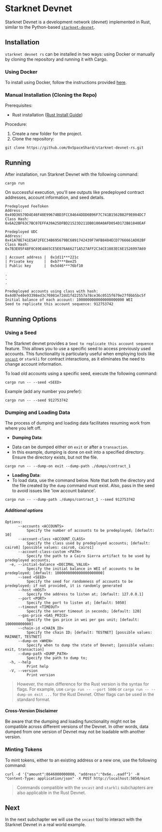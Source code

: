 # Starknet Devnet

Starknet Devnet is a development network (devnet) implemented in Rust, similar to the Python-based [`starknet-devnet`](https://0xspaceshard.github.io/starknet-devnet/docs/intro).

## Installation

`starknet devnet rs` can be installed in two ways: using Docker or manually by cloning the repository and running it with Cargo.

### Using Docker

To install using Docker, follow the instructions provided [here](https://github.com/0xSpaceShard/starknet-devnet-rs#readme).

### Manual Installation (Cloning the Repo)

Prerequisites:

- Rust installation ([Rust Install Guide](https://www.rust-lang.org/tools/install))

Procedure:

1. Create a new folder for the project.
2. Clone the repository:

```shell
git clone https://github.com/0xSpaceShard/starknet-devnet-rs.git
```

## Running

After installation, run Starknet Devnet with the following command:

```shell
cargo run
```

On successful execution, you'll see outputs like predeployed contract addresses, account information, and seed details.

```shell
Predeployed FeeToken
Address: 0x49D36570D4E46F48E99674BD3FCC84644DDD6B96F7C741B1562B82F9E004DC7
Class Hash: 0x6A22BF63C7BC07EFFA39A25DFBD21523D211DB0100A0AFD054D172B81840EAF

Predeployed UDC
Address: 0x41A78E741E5AF2FEC34B695679BC6891742439F7AFB8484ECD7766661AD02BF
Class Hash: 0x7B3E05F48F0C69E4A65CE5E076A66271A527AFF2C34CE1083EC6E1526997A69

| Account address |  0x1d11***221c
| Private key     |  0xb7***8ee25
| Public key      |  0x5d46***76bf10

.
.
.

Predeployed accounts using class with hash: 0x4d07e40e93398ed3c76981e72dd1fd22557a78ce36c0515f679e27f0bb5bc5f
Initial balance of each account: 1000000000000000000000 WEI
Seed to replicate this account sequence: 912753742
```

## Running Options

### Using a Seed

The Starknet devnet provides a `Seed to replicate this account sequence` feature. This allows you to use a specific seed to access previously used accounts. This functionality is particularly useful when employing tools like [`sncast`](https://book.starknet.io/ch02-12-foundry-cast.html) or `starkli` for contract interactions, as it eliminates the need to change account information.

To load old accounts using a specific seed, execute the following command:

```shell
cargo run -- --seed <SEED>
```

Example (add any number you prefer):

```shell
cargo run -- --seed 912753742
```

### Dumping and Loading Data

The process of dumping and loading data facilitates resuming work from where you left off.

- **Dumping Data**:

* Data can be dumped either on `exit` or after a `transaction`.
* In this example, dumping is done on exit into a specified directory. Ensure the directory exists, but not the file.

```shell
cargo run -- --dump-on exit --dump-path ./dumps/contract_1
```

- **Loading Data**:
- To load data, use the command below. Note that both the directory and the file created by the `dump` command must exist. Also, pass in the seed to avoid issues like 'low account balance'.

```shell
cargo run -- --dump-path ./dumps/contract_1 --seed 912753742
```

##### Additional options

```shell
Options:
      --accounts <ACCOUNTS>
          Specify the number of accounts to be predeployed; [default: 10]
      --account-class <ACCOUNT_CLASS>
          Specify the class used by predeployed accounts; [default: cairo0] [possible values: cairo0, cairo1]
      --account-class-custom <PATH>
          Specify the path to a Cairo Sierra artifact to be used by predeployed accounts;
  -e, --initial-balance <DECIMAL_VALUE>
          Specify the initial balance in WEI of accounts to be predeployed; [default: 1000000000000000000000]
      --seed <SEED>
          Specify the seed for randomness of accounts to be predeployed; if not provided, it is randomly generated
      --host <HOST>
          Specify the address to listen at; [default: 127.0.0.1]
      --port <PORT>
          Specify the port to listen at; [default: 5050]
      --timeout <TIMEOUT>
          Specify the server timeout in seconds; [default: 120]
      --gas-price <GAS_PRICE>
          Specify the gas price in wei per gas unit; [default: 100000000000]
      --chain-id <CHAIN_ID>
          Specify the chain ID; [default: TESTNET] [possible values: MAINNET, TESTNET]
      --dump-on <WHEN>
          Specify when to dump the state of Devnet; [possible values: exit, transaction]
      --dump-path <DUMP_PATH>
          Specify the path to dump to;
  -h, --help
          Print help
  -V, --version
          Print version

```

> However, the main difference for the Rust version is the syntax for flags. For example, use `cargo run -- --port 5006` or `cargo run -- --dump-on exit ...` for the Rust Devnet. Other flags can be used in the standard format.

#### Cross-Version Disclaimer

Be aware that the dumping and loading functionality might not be compatible across different versions of the Devnet. In other words, data dumped from one version of Devnet may not be loadable with another version.

### Minting Tokens

To mint tokens, either to an existing address or a new one, use the following command:

```shell
curl -d '{"amount":8646000000000, "address":"0x6e...eadf"}' -H "Content-Type: application/json" -X POST http://localhost:5050/mint
```

> Commands compatible with the `sncast` and `starkli` subchapters are also applicable in the Rust Devnet.

## Next

In the next subchapter we will use the `sncast` tool to interact with the Starknet Devnet in a real world example.
